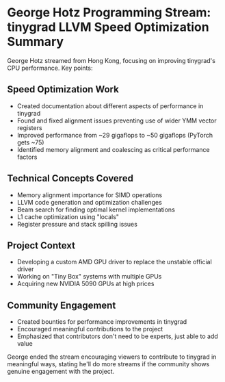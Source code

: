 # George Hotz Programming Stream: tinygrad LLVM Speed Optimization Summary

George Hotz streamed from Hong Kong, focusing on improving tinygrad's CPU performance. Key points:

## Speed Optimization Work
- Created documentation about different aspects of performance in tinygrad
- Found and fixed alignment issues preventing use of wider YMM vector registers
- Improved performance from ~29 gigaflops to ~50 gigaflops (PyTorch gets ~75)
- Identified memory alignment and coalescing as critical performance factors

## Technical Concepts Covered
- Memory alignment importance for SIMD operations
- LLVM code generation and optimization challenges
- Beam search for finding optimal kernel implementations
- L1 cache optimization using "locals"
- Register pressure and stack spilling issues

## Project Context
- Developing a custom AMD GPU driver to replace the unstable official driver
- Working on "Tiny Box" systems with multiple GPUs
- Acquiring new NVIDIA 5090 GPUs at high prices

## Community Engagement
- Created bounties for performance improvements in tinygrad
- Encouraged meaningful contributions to the project
- Emphasized that contributors don't need to be experts, just able to add value

George ended the stream encouraging viewers to contribute to tinygrad in meaningful ways, stating he'll do more streams if the community shows genuine engagement with the project.